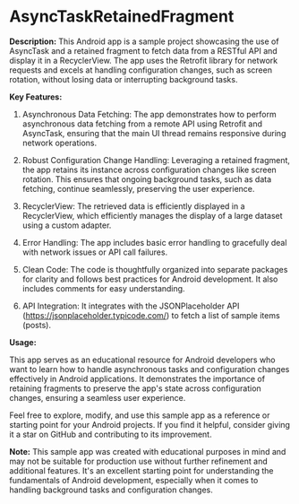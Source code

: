 # AsyncTaskRetainedFragment
**Description:**
This Android app is a sample project showcasing the use of AsyncTask and a retained fragment to fetch data from a RESTful API and display it in a RecyclerView. The app uses the Retrofit library for network requests and excels at handling configuration changes, such as screen rotation, without losing data or interrupting background tasks.

**Key Features:**

1) Asynchronous Data Fetching: The app demonstrates how to perform asynchronous data fetching from a remote API using Retrofit and AsyncTask, ensuring that the main UI thread remains responsive during network operations.

2) Robust Configuration Change Handling: Leveraging a retained fragment, the app retains its instance across configuration changes like screen rotation. This ensures that ongoing background tasks, such as data fetching, continue seamlessly, preserving the user experience.

3) RecyclerView: The retrieved data is efficiently displayed in a RecyclerView, which efficiently manages the display of a large dataset using a custom adapter.

4) Error Handling: The app includes basic error handling to gracefully deal with network issues or API call failures.

5) Clean Code: The code is thoughtfully organized into separate packages for clarity and follows best practices for Android development. It also includes comments for easy understanding.

6) API Integration: It integrates with the JSONPlaceholder API (https://jsonplaceholder.typicode.com/) to fetch a list of sample items (posts).

**Usage:**

This app serves as an educational resource for Android developers who want to learn how to handle asynchronous tasks and configuration changes effectively in Android applications. It demonstrates the importance of retaining fragments to preserve the app's state across configuration changes, ensuring a seamless user experience.

Feel free to explore, modify, and use this sample app as a reference or starting point for your Android projects. If you find it helpful, consider giving it a star on GitHub and contributing to its improvement.

**Note:** This sample app was created with educational purposes in mind and may not be suitable for production use without further refinement and additional features. It's an excellent starting point for understanding the fundamentals of Android development, especially when it comes to handling background tasks and configuration changes.
